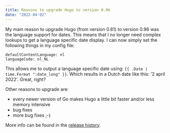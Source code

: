 ```yaml
---
title: Reasons to upgrade Hugo to version 0.96
date: "2022-04-02"
---
```

My main reason to upgrade Hugo (from version 0.81) to version 0.96 was the language support for dates. This means that I no longer need complex lookups to get a language specific date display. I can now simply set the following things in my config file:

```
defaultContentLanguage: nl
languageCode: nl_NL
```

This allows me to output a language specific date using: `{{ .Date | time.Format ":date_long" }}`. Which results in a Dutch date like this: '2 april 2022'. Great, right?

Other reasons to upgrade are:

- every newer version of Go makes Hugo a little bit faster and/or less memory intensive
- bug fixes
- more bug fixes ;-)

More info can be found in the [release history](https://github.com/gohugoio/hugo/releases).
